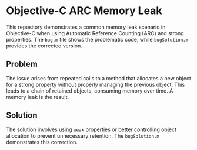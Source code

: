 # Objective-C ARC Memory Leak

This repository demonstrates a common memory leak scenario in Objective-C when using Automatic Reference Counting (ARC) and strong properties.  The `bug.m` file shows the problematic code, while `bugSolution.m` provides the corrected version.

## Problem
The issue arises from repeated calls to a method that allocates a new object for a strong property without properly managing the previous object. This leads to a chain of retained objects, consuming memory over time.  A memory leak is the result.

## Solution
The solution involves using `weak` properties or better controlling object allocation to prevent unnecessary retention. The `bugSolution.m` demonstrates this correction.